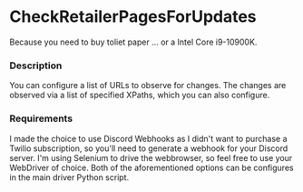 # CheckRetailerPagesForUpdates
Because you need to buy toliet paper ... or a Intel Core i9-10900K.

### Description
You can configure a list of URLs to observe for changes.  The changes are observed via a list of specified XPaths, which you can also configure. 

### Requirements
I made the choice to use Discord Webhooks as I didn't want to purchase a Twilio subscription, so you'll need to generate a webhook for your Discord server.  I'm using Selenium to drive the webbrowser, so feel free to use your WebDriver of choice.  Both of the aforementioned options can be configures in the main driver Python script.
